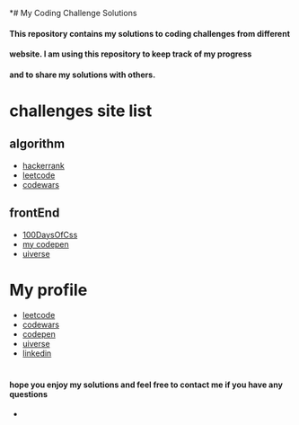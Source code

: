 *# My Coding Challenge Solutions
#### This repository contains my solutions to coding challenges from different
#### website. I am using this repository to keep track of my progress
#### and to share my solutions with others.
# challenges site list
## algorithm
  - [hackerrank](https://www.hackerrank.com)
  - [leetcode](https://leetcode.com)
  - [codewars](https://www.codewars.com)
## frontEnd
  - [100DaysOfCss](https://100dayscss.com)
  - [my codepen](https://codepen.io/zombie223)
  - [uiverse](https://uiverse.io)
# My profile
  - [leetcode](https://leetcode.com/fatihkabbani223/)
  - [codewars](https://www.codewars.com/users/zombie223)
  - [codepen](https://codepen.io/zombie223)
  - [uiverse](https://uiverse.io/profile/zombie223)
  - [linkedin](https://www.linkedin.com/in/fateh-kabbani-134040264/)

#
#### hope you enjoy my solutions and feel free to contact me if you have any questions
*